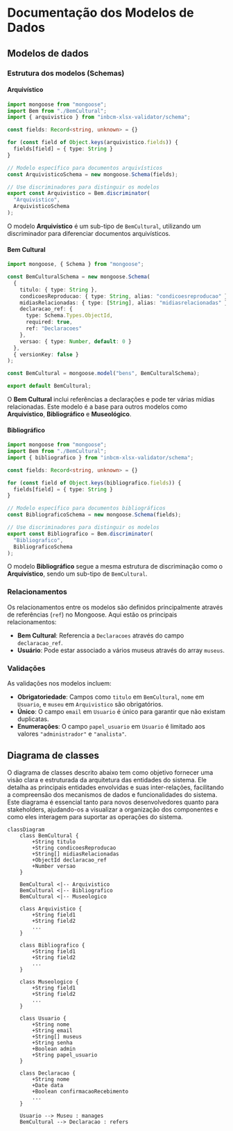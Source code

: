 
# Documentação dos Modelos de Dados

## Modelos de dados

### Estrutura dos modelos (Schemas)

#### Arquivístico
```typescript
import mongoose from "mongoose";
import Bem from "./BemCultural";
import { arquivistico } from "inbcm-xlsx-validator/schema";

const fields: Record<string, unknown> = {}

for (const field of Object.keys(arquivistico.fields)) {
  fields[field] = { type: String }
}

// Modelo específico para documentos arquivísticos
const ArquivisticoSchema = new mongoose.Schema(fields);

// Use discriminadores para distinguir os modelos
export const Arquivistico = Bem.discriminator(
  "Arquivistico",
  ArquivisticoSchema
);
```

O modelo **Arquivístico** é um sub-tipo de `BemCultural`, utilizando um discriminador para diferenciar documentos arquivísticos.

#### Bem Cultural
```typescript
import mongoose, { Schema } from "mongoose";

const BemCulturalSchema = new mongoose.Schema(
  {
    titulo: { type: String },
    condicoesReproducao: { type: String, alias: "condicoesreproducao" },
    midiasRelacionadas: { type: [String], alias: "midiasrelacionadas" },
    declaracao_ref: {
      type: Schema.Types.ObjectId,
      required: true,
      ref: "Declaracoes"
    },
    versao: { type: Number, default: 0 }
  },
  { versionKey: false }
);

const BemCultural = mongoose.model("bens", BemCulturalSchema);

export default BemCultural;
```

O **Bem Cultural** inclui referências a declarações e pode ter várias mídias relacionadas. Este modelo é a base para outros modelos como **Arquivístico**, **Bibliográfico** e **Museológico**.

#### Bibliográfico
```typescript
import mongoose from "mongoose";
import Bem from "./BemCultural";
import { bibliografico } from "inbcm-xlsx-validator/schema";

const fields: Record<string, unknown> = {}

for (const field of Object.keys(bibliografico.fields)) {
  fields[field] = { type: String }
}

// Modelo específico para documentos bibliográficos
const BibliograficoSchema = new mongoose.Schema(fields);

// Use discriminadores para distinguir os modelos
export const Bibliografico = Bem.discriminator(
  "Bibliografico",
  BibliograficoSchema
);
```

O modelo **Bibliográfico** segue a mesma estrutura de discriminação como o **Arquivístico**, sendo um sub-tipo de `BemCultural`.

### Relacionamentos

Os relacionamentos entre os modelos são definidos principalmente através de referências (`ref`) no Mongoose. Aqui estão os principais relacionamentos:

- **Bem Cultural**: Referencia a `Declaracoes` através do campo `declaracao_ref`.
- **Usuário**: Pode estar associado a vários museus através do array `museus`.

### Validações

As validações nos modelos incluem:

- **Obrigatoriedade**: Campos como `titulo` em `BemCultural`, `nome` em `Usuario`, e `museu` em `Arquivistico` são obrigatórios.
- **Único**: O campo `email` em `Usuario` é único para garantir que não existam duplicatas.
- **Enumerações**: O campo `papel_usuario` em `Usuario` é limitado aos valores `"administrador"` e `"analista"`.

## Diagrama de classes

O diagrama de classes descrito abaixo tem como objetivo fornecer uma visão clara e estruturada da arquitetura das entidades do sistema. Ele detalha as principais entidades envolvidas e suas inter-relações, facilitando a compreensão dos mecanismos de dados e funcionalidades do sistema. Este diagrama é essencial tanto para novos desenvolvedores quanto para stakeholders, ajudando-os a visualizar a organização dos componentes e como eles interagem para suportar as operações do sistema.

```mermaid
classDiagram
    class BemCultural {
        +String titulo
        +String condicoesReproducao
        +String[] midiasRelacionadas
        +ObjectId declaracao_ref
        +Number versao
    }

    BemCultural <|-- Arquivistico
    BemCultural <|-- Bibliografico
    BemCultural <|-- Museologico

    class Arquivistico {
        +String field1
        +String field2
        ...
    }

    class Bibliografico {
        +String field1
        +String field2
        ...
    }

    class Museologico {
        +String field1
        +String field2
        ...
    }

    class Usuario {
        +String nome
        +String email
        +String[] museus
        +String senha
        +Boolean admin
        +String papel_usuario
    }

    class Declaracao {
        +String nome
        +Date data
        +Boolean confirmacaoRecebimento
        ...
    }

    Usuario --> Museu : manages
    BemCultural --> Declaracao : refers
```
